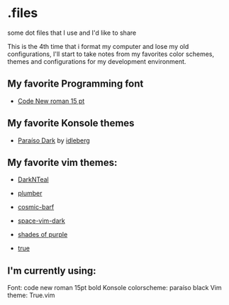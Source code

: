 # .files
some dot files that I use and I'd like to share


This is the 4th time that i format my computer and lose my old configurations, I'll start to take notes from my favorites color schemes, themes and configurations for my development environment. 

## My favorite Programming font

* [Code New roman 15 pt](https://www.programmingfonts.org/#code-new-roman) 

## My favorite Konsole themes
* [Paraíso Dark](https://github.com/idleberg/Paraiso-Terminal) by [idleberg](https://github.com/idleberg/)


## My favorite vim themes:

* [DarkNTeal](https://github.com/gilliC/DarkNTeal)

* [plumber](https://github.com/nightsense/plumber)

* [cosmic-barf](https://github.com/evturn/cosmic-barf)

* [space-vim-dark](https://github.com/liuchengxu/space-vim-dark)

* [shades of purple](https://github.com/Rigellute/shades-of-purple.vim)

* [true](https://github.com/megantiu/true.vim)


## I'm currently using:

Font: code new roman 15pt bold
Konsole colorscheme: paraíso black
Vim theme: True.vim
